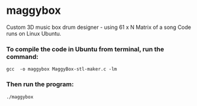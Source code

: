 # maggybox
Custom 3D music box drum designer - using 61 x N Matrix of a song
Code runs on Linux Ubuntu.
### To compile the code in Ubuntu from terminal, run the command:
```gcc  -o maggybox MaggyBox-stl-maker.c -lm```

### Then run the program:
```./maggybox```

